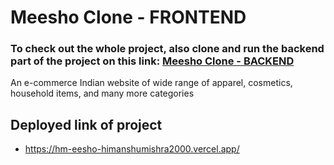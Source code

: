 
# Meesho Clone - FRONTEND 

###  To check out the whole project, also clone and run the backend part of the project on this link: [Meesho Clone - BACKEND](https://github.com/HimanshuMishra2000/HM-ESHHO-BACKEND)


An e-commerce Indian website of wide range of apparel, cosmetics, household items, and many more categories


## Deployed link of project
- https://hm-eesho-himanshumishra2000.vercel.app/








